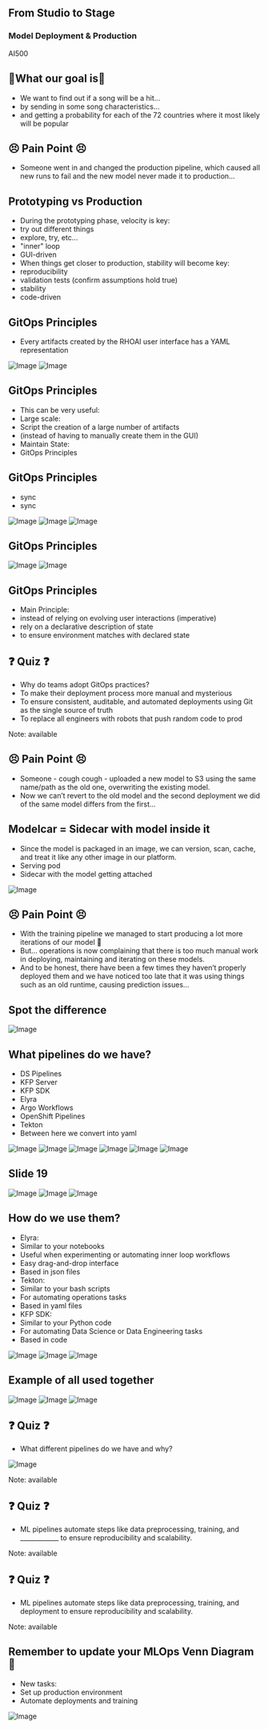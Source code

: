 <!-- .slide: data-background-image="images/RH_NewBrand_Background.png" -->
## From Studio to Stage <!-- {.element: class="course-title"} -->
### Model Deployment & Production <!-- {.element: class="title-color"} -->
AI500 <!-- {.element: class="title-color"} -->






## 🥅What our goal is🥅

- We want to find out if a song will be a hit…
- by sending in some song characteristics…
- and getting a probability for each of the 72 countries where it most likely will be popular



## 😣 Pain Point 😣

- Someone went in and changed the production pipeline, which caused all new runs to fail and the new model never made it to production…



## Prototyping vs Production

- During the prototyping phase, velocity is key:
- try out different things
- explore, try, etc…
- "inner" loop
- GUI-driven
- When things get closer to production, stability will become key:
- reproducibility
- validation tests (confirm assumptions hold true)
- stability
- code-driven



## GitOps Principles

- Every artifacts created by the RHOAI user interface has a YAML representation

![Image](images/3-from-studio-to-stage/slide_6_image_3.png) <!-- {.element: class="image-no-shadow image-medium"} -->
![Image](images/3-from-studio-to-stage/slide_6_image_4.png) <!-- {.element: class="image-no-shadow image-medium"} -->



## GitOps Principles

- This can be very useful:
- Large scale:
- Script the creation of a large number of artifacts
- (instead of having to manually create them in the GUI)
- Maintain State:
- GitOps Principles



## GitOps Principles

- sync
- sync

![Image](images/3-from-studio-to-stage/slide_8_image_2.png) <!-- {.element: class="image-no-shadow image-medium"} -->
![Image](images/3-from-studio-to-stage/slide_8_image_3.png) <!-- {.element: class="image-no-shadow image-medium"} -->
![Image](images/3-from-studio-to-stage/slide_8_image_4.png) <!-- {.element: class="image-no-shadow image-medium"} -->



## GitOps Principles

![Image](images/3-from-studio-to-stage/slide_9_image_1.png) <!-- {.element: class="image-no-shadow image-medium"} -->
![Image](images/3-from-studio-to-stage/slide_9_image_2.png) <!-- {.element: class="image-no-shadow image-medium"} -->



## GitOps Principles

- Main Principle:
- instead of relying on evolving user interactions (imperative)
- rely on a declarative description of state
- to ensure environment matches with declared state



## ❓ Quiz ❓

- Why do teams adopt GitOps practices?
- To make their deployment process more manual and mysterious
- To ensure consistent, auditable, and automated deployments using Git as the single source of truth
- To replace all engineers with robots that push random code to prod


Note:
available



## 😣 Pain Point 😣

- Someone - cough cough - uploaded a new model to S3 using the same name/path as the old one, overwriting the existing model.
- Now we can’t revert to the old model and the second deployment we did of the same model differs from the first…



## Modelcar = Sidecar with model inside it

- Since the model is packaged in an image, we can version, scan, cache, and treat it like any other image in our platform.
- Serving pod
- Sidecar with the model getting attached

![Image](images/3-from-studio-to-stage/slide_14_image_2.png) <!-- {.element: class="image-no-shadow image-medium"} -->



## 😣 Pain Point 😣

- With the training pipeline we managed to start producing a lot more iterations of our model 🎉
- But… operations is now complaining that there is too much manual work in deploying, maintaining and iterating on these models.
- And to be honest, there have been a few times they haven’t properly deployed them and we have noticed too late that it was using things such as an old runtime, causing prediction issues…



## Spot the difference

![Image](images/3-from-studio-to-stage/slide_17_image_1.png) <!-- {.element: class="image-no-shadow image-medium"} -->



## What pipelines do we have?

- DS Pipelines
- KFP Server
- KFP SDK
- Elyra
- Argo Workflows
- OpenShift Pipelines
- Tekton
- Between here we convert into yaml

![Image](images/3-from-studio-to-stage/slide_18_image_9.png) <!-- {.element: class="image-no-shadow image-medium"} -->
![Image](images/3-from-studio-to-stage/slide_18_image_10.png) <!-- {.element: class="image-no-shadow image-medium"} -->
![Image](images/3-from-studio-to-stage/slide_18_image_11.png) <!-- {.element: class="image-no-shadow image-medium"} -->
![Image](images/3-from-studio-to-stage/slide_18_image_12.png) <!-- {.element: class="image-no-shadow image-medium"} -->
![Image](images/3-from-studio-to-stage/slide_18_image_13.png) <!-- {.element: class="image-no-shadow image-medium"} -->
![Image](images/3-from-studio-to-stage/slide_18_image_14.png) <!-- {.element: class="image-no-shadow image-medium"} -->



## Slide 19

![Image](images/3-from-studio-to-stage/slide_19_image_0.png) <!-- {.element: class="image-no-shadow image-medium"} -->
![Image](images/3-from-studio-to-stage/slide_19_image_1.png) <!-- {.element: class="image-no-shadow image-medium"} -->
![Image](images/3-from-studio-to-stage/slide_19_image_2.png) <!-- {.element: class="image-no-shadow image-medium"} -->



## How do we use them?

- Elyra:
- Similar to your notebooks
- Useful when experimenting or automating inner loop workflows
- Easy drag-and-drop interface
- Based in json files
- Tekton:
- Similar to your bash scripts
- For automating operations tasks
- Based in yaml files
- KFP SDK:
- Similar to your Python code
- For automating Data Science or Data Engineering tasks
- Based in code

![Image](images/3-from-studio-to-stage/slide_20_image_1.png) <!-- {.element: class="image-no-shadow image-medium"} -->
![Image](images/3-from-studio-to-stage/slide_20_image_5.png) <!-- {.element: class="image-no-shadow image-medium"} -->
![Image](images/3-from-studio-to-stage/slide_20_image_6.png) <!-- {.element: class="image-no-shadow image-medium"} -->



## Example of all used together

![Image](images/3-from-studio-to-stage/slide_21_image_1.png) <!-- {.element: class="image-no-shadow image-medium"} -->
![Image](images/3-from-studio-to-stage/slide_21_image_2.png) <!-- {.element: class="image-no-shadow image-medium"} -->
![Image](images/3-from-studio-to-stage/slide_21_image_3.png) <!-- {.element: class="image-no-shadow image-medium"} -->



## ❓ Quiz ❓

- What different pipelines do we have and why?

![Image](images/3-from-studio-to-stage/slide_22_image_2.png) <!-- {.element: class="image-no-shadow image-medium"} -->


Note:
available



## ❓ Quiz ❓

- ML pipelines automate steps like data preprocessing, training, and ____________ to ensure reproducibility and scalability.


Note:
available



## ❓ Quiz ❓

- ML pipelines automate steps like data preprocessing, training, and deployment to ensure reproducibility and scalability.


Note:
available



## Remember to update your MLOps Venn Diagram 🤗

- New tasks:
- Set up production environment
- Automate deployments and training

![Image](images/3-from-studio-to-stage/slide_26_image_1.png) <!-- {.element: class="image-no-shadow image-medium"} -->